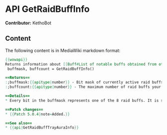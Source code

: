 # API GetRaidBuffInfo

**Contributor:** KethoBot

## Content

The following content is in MediaWiki markdown format:

```mediawiki
{{wowapi}}
Returns information about [[Buff#List of notable buffs obtained from other players|raid buffs]] for the player.
 buffmask, buffcount = GetRaidBuffInfo()

==Returns==
:;buffmask:{{apitype|number}} - Bit mask of currently active raid buffs.
:;buffcount:{{apitype|number}} - The maximum number of raid buffs your current raid can provide.

==Details==
* Every bit in the buffmask represents one of the 8 raid buffs. It is set to 1 if the buff is currently active and set to 0 otherwise. The order is the following, beginning with the first bit: Stats, Stamina, Attack Power, Attack Speed, Spell Power, Spell Haste, Critical Strike, Mastery.

==Patch changes==
* {{Patch 5.0.4|note=Added.}}

==See also==
* {{api|GetRaidBuffTrayAuraInfo}}
```